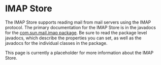 IMAP Store
==========

The IMAP Store supports reading mail from mail servers using the IMAP
protocol. The primary documentation for the IMAP Store is in the
javadocs for the
[com.sun.mail.imap package](docs/api/com/sun/mail/imap/package-summary.html).
Be sure to read the package level javadocs, which describe the
properties you can set, as well as the javadocs for the individual
classes in the package.

This page is currently a placeholder for more information about the IMAP Store.
